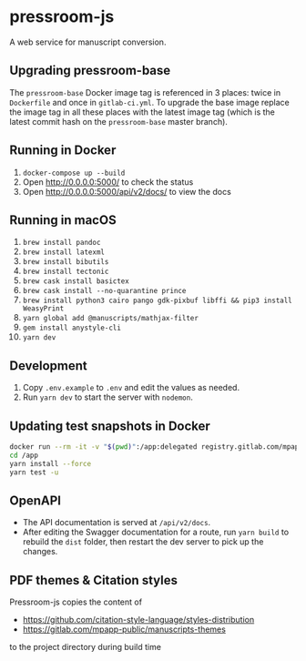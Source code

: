# pressroom-js

A web service for manuscript conversion.

## Upgrading pressroom-base

The `pressroom-base` Docker image tag is referenced in 3 places: twice in `Dockerfile` and once in `gitlab-ci.yml`. To upgrade the base image replace the image tag in all these places with the latest image tag (which is the latest commit hash on the `pressroom-base` master branch).

## Running in Docker

1. `docker-compose up --build`
2. Open http://0.0.0.0:5000/ to check the status
2. Open http://0.0.0.0:5000/api/v2/docs/ to view the docs

## Running in macOS

1. `brew install pandoc`
1. `brew install latexml`
1. `brew install bibutils`
1. `brew install tectonic`
1. `brew cask install basictex`
1. `brew cask install --no-quarantine prince`
1. `brew install python3 cairo pango gdk-pixbuf libffi && pip3 install WeasyPrint`
1. `yarn global add @manuscripts/mathjax-filter`
1. `gem install anystyle-cli`
1. `yarn dev`

## Development

1. Copy `.env.example` to `.env` and edit the values as needed.
1. Run `yarn dev` to start the server with `nodemon`.

## Updating test snapshots in Docker

```sh
docker run --rm -it -v "$(pwd)":/app:delegated registry.gitlab.com/mpapp-public/pressroom-base/master:latest /bin/bash
cd /app
yarn install --force
yarn test -u
```

## OpenAPI

* The API documentation is served at `/api/v2/docs`. 
* After editing the Swagger documentation for a route, run `yarn build` to rebuild the `dist` folder, then restart the dev server to pick up the changes.

## PDF themes & Citation styles
Pressroom-js copies the content of 
* https://github.com/citation-style-language/styles-distribution 
* https://gitlab.com/mpapp-public/manuscripts-themes

to the project directory during build time
